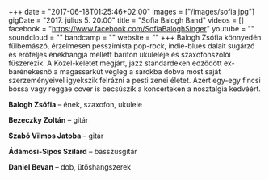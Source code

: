 +++
date = "2017-06-18T01:25:46+02:00"
images = ["/images/sofia.jpg"]
gigDate = "2017. július 5. 20:00"
title = "Sofia Balogh Band"
videos = []
facebook = "https://www.facebook.com/SofiaBaloghSinger"
youtube = ""
soundcloud = ""
bandcamp = ""
website = ""
+++
Balogh Zsófia könnyedén fülbemászó, érzelmesen pesszimista pop-rock, indie-blues dalait sugárzó és erőteljes énekhangja mellett bariton ukuleléje és szaxofonszólói fűszerezik. A Közel-keletet megjárt, jazz standardeken edződött ex-bárénekesnő a magassarkút végleg a sarokba dobva most saját szerzeményeivel igyekszik felrázni a pesti zenei életet. Azért egy-egy fincsi bossa vagy reggae cover is becsúszik a koncerteken a nosztalgia kedvéért.

**Balogh Zsófia** – ének, szaxofon, ukulele

**Bezeczky Zoltán** – gitár

**Szabó Vilmos Jatoba** – gitár

**Ádámosi-Sipos Szilárd** – basszusgitár

**Daniel Bevan** – dob, ütőshangszerek
